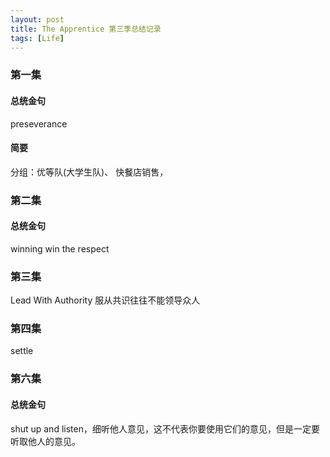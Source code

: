 ```yaml
---
layout: post
title: The Apprentice 第三季总结记录
tags: [Life]
---
```


### 第一集

#### 总统金句
preseverance

#### 简要
分组：优等队(大学生队)、
快餐店销售，

### 第二集

#### 总统金句
winning win the respect

### 第三集
Lead With Authority 服从共识往往不能领导众人

### 第四集
settle

### 第六集

#### 总统金句
shut up and listen，细听他人意见，这不代表你要使用它们的意见，但是一定要听取他人的意见。